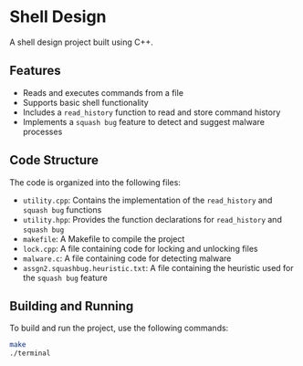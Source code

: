 # Shell Design


A shell design project built using C++.

## Features


* Reads and executes commands from a file
* Supports basic shell functionality
* Includes a `read_history` function to read and store command history
* Implements a `squash bug` feature to detect and suggest malware processes

## Code Structure

The code is organized into the following files:

* `utility.cpp`: Contains the implementation of the `read_history` and `squash bug` functions
* `utility.hpp`: Provides the function declarations for `read_history` and `squash bug`
* `makefile`: A Makefile to compile the project
* `lock.cpp`: A file containing code for locking and unlocking files
* `malware.c`: A file containing code for detecting malware
* `assgn2.squashbug.heuristic.txt`: A file containing the heuristic used for the `squash bug` feature

## Building and Running

To build and run the project, use the following commands:

```bash
make
./terminal
```